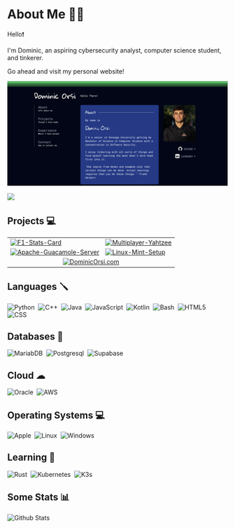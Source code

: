 # About Me 👨‍💻
Hello❗

I'm Dominic, an aspiring cybersecurity analyst, computer science student, and tinkerer. 

Go ahead and visit my personal website!

[<img src="images/website.png">](https://dominicorsi.com)



![](https://komarev.com/ghpvc/?username=dominicorsi&style=for-the-badge)

## Projects 💻
<table>
  <tr>
    <td>
      <a href="https://github.com/dominicorsi/f1-stats-app">
        <img src="https://github-readme-stats.vercel.app/api/pin/?username=dominicorsi&repo=F1-Stats-App&theme=apprentice" alt="F1-Stats-Card" width="350" >
      </a>
    </td>
    <td>
      <a href="https://github.com/dominicorsi/Multiplayer-Yahtzee">
        <img src="https://github-readme-stats.vercel.app/api/pin/?username=dominicorsi&repo=Multiplayer-Yahtzee&theme=apprentice" alt="Multiplayer-Yahtzee" width="350" >
      </a>
    </td>
  </tr>
  <tr>
    <td>
      <a href="https://github.com/DominicOrsi/Apache-Guacamole-Server">
        <img src="https://github-readme-stats.vercel.app/api/pin/?username=dominicorsi&repo=Apache-Guacamole-Server&theme=apprentice" alt="Apache-Guacamole-Server" width="350" >
      </a>
    </td>
    <td>
      <a href="https://github.com/DominicOrsi/Linux-Mint-Setup">
        <img src="https://github-readme-stats.vercel.app/api/pin/?username=dominicorsi&repo=Linux-Mint-Setup&theme=apprentice" alt="Linux-Mint-Setup" width="350">
      </a>
    </td>
  </tr>
  <tr style="text-align: center">
    <td colspan="2">
      <a href="https://github.com/DominicOrsi/DominicOrsi.com">
        <img src="https://github-readme-stats.vercel.app/api/pin/?username=DominicOrsi&repo=DominicOrsi.com&theme=apprentice" alt="DominicOrsi.com" width="400" >
      </a>
    </td>
  </tr>
</table>





## Languages 🪛
<div>
  <img src="https://cdn.jsdelivr.net/gh/devicons/devicon@latest/icons/python/python-original.svg" title="Python" alt="Python" width=40 height=40/>&nbsp;
  <img src="https://cdn.jsdelivr.net/gh/devicons/devicon@latest/icons/cplusplus/cplusplus-original.svg" title="C++" alt="C++" width=40 height=40/>&nbsp;
  <img src="https://cdn.jsdelivr.net/gh/devicons/devicon@latest/icons/java/java-original.svg" title="Java" alt="Java" width=40 height=40/>&nbsp;
  <img src="https://cdn.jsdelivr.net/gh/devicons/devicon@latest/icons/javascript/javascript-original.svg" title="JavaScript" alt="JavaScript" width=40 height=40/>&nbsp;
  <img src="https://cdn.jsdelivr.net/gh/devicons/devicon@latest/icons/kotlin/kotlin-original.svg" title="Kotlin" alt="Kotlin" width=40 height=40/>&nbsp;
  <img src="https://cdn.jsdelivr.net/gh/devicons/devicon@latest/icons/bash/bash-original.svg" title="Bash" alt="Bash" width=40 height=40/>&nbsp;
  <img src="https://cdn.jsdelivr.net/gh/devicons/devicon@latest/icons/html5/html5-original.svg" title="HTML5" alt="HTML5" width=40 height=40/>&nbsp;
  <img src="https://cdn.jsdelivr.net/gh/devicons/devicon@latest/icons/css3/css3-original.svg" title="CSS" alt="CSS" width=40 height=40/>&nbsp;
</div>

## Databases 📀
<div>
  <img src="https://cdn.jsdelivr.net/gh/devicons/devicon@latest/icons/mariadb/mariadb-original.svg" title="MariabDB" alt="MariabDB" width=40 height=40/>&nbsp;
  <img src="https://cdn.jsdelivr.net/gh/devicons/devicon@latest/icons/postgresql/postgresql-original.svg" title="Postgresql" alt="Postgresql" width=40 height=40/>&nbsp;
  <img src="https://cdn.jsdelivr.net/gh/devicons/devicon@latest/icons/supabase/supabase-original.svg" title="Supabase" alt="Supabase" width=40 height=40/>&nbsp;
</div>

## Cloud ☁
<div>
  <img src="https://cdn.jsdelivr.net/gh/devicons/devicon@latest/icons/oracle/oracle-original.svg" title="Oracle" alt="Oracle" width=40 height=40/>&nbsp;
  <img src="https://cdn.jsdelivr.net/gh/devicons/devicon@latest/icons/amazonwebservices/amazonwebservices-plain-wordmark.svg" title="AWS" alt="AWS" width=40 height=40/>&nbsp;
</div>

## Operating Systems 💻
<div>
  <img src="https://cdn.jsdelivr.net/gh/devicons/devicon@latest/icons/apple/apple-original.svg" title="Apple" alt="Apple" width=40 height=40/>&nbsp;
  <img src="https://cdn.jsdelivr.net/gh/devicons/devicon@latest/icons/linux/linux-original.svg" title="Linux" alt="Linux" width=40 height=40/>&nbsp;
  <img src="https://cdn.jsdelivr.net/gh/devicons/devicon@latest/icons/windows11/windows11-original.svg" title="Windows" alt="Windows" width=40 height=40/>&nbsp;
</div>


## Learning 📝
<div>
  <img src="https://cdn.jsdelivr.net/gh/devicons/devicon@latest/icons/rust/rust-original.svg" title="Rust" alt="Rust" width=40 height=40/>&nbsp;
  <img src="https://cdn.jsdelivr.net/gh/devicons/devicon@latest/icons/kubernetes/kubernetes-original.svg" title="Kubernetes" alt="Kubernetes" width=40 height=40/>&nbsp;
  <img src="https://cdn.jsdelivr.net/gh/devicons/devicon@latest/icons/k3s/k3s-original-wordmark.svg" title="K3s" alt="K3s" width=40 height=40/>&nbsp;
</div>


## Some Stats 📊
![Github Stats](https://github-readme-stats.vercel.app/api?username=dominicorsi&theme=apprentice)